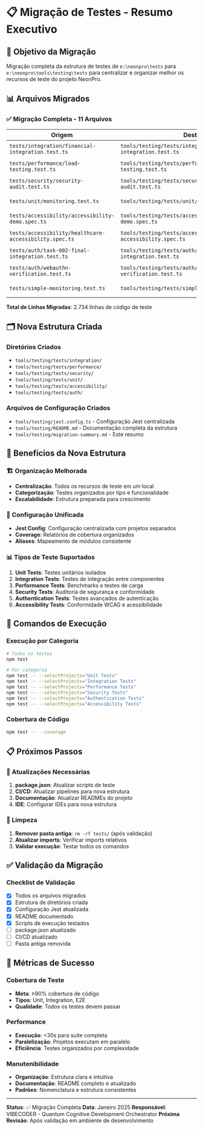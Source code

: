 # 📋 Migração de Testes - Resumo Executivo

## 🎯 Objetivo da Migração

Migração completa da estrutura de testes de `e:\neonpro\tests` para `e:\neonpro\tools\testing\tests` para centralizar e organizar melhor os recursos de teste do projeto NeonPro.

## 📊 Arquivos Migrados

### ✅ Migração Completa - 11 Arquivos

| Origem                                                 | Destino                                                              | Linhas | Status     |
| ------------------------------------------------------ | -------------------------------------------------------------------- | ------ | ---------- |
| `tests/integration/financial-integration.test.ts`      | `tools/testing/tests/integration/financial-integration.test.ts`      | 401    | ✅ Migrado |
| `tests/performance/load-testing.test.ts`               | `tools/testing/tests/performance/load-testing.test.ts`               | 401    | ✅ Migrado |
| `tests/security/security-audit.test.ts`                | `tools/testing/tests/security/security-audit.test.ts`                | 494    | ✅ Migrado |
| `tests/unit/monitoring.test.ts`                        | `tools/testing/tests/unit/monitoring.test.ts`                        | 108    | ✅ Migrado |
| `tests/accessibility/accessibility-demo.spec.ts`       | `tools/testing/tests/accessibility/accessibility-demo.spec.ts`       | 222    | ✅ Migrado |
| `tests/accessibility/healthcare-accessibility.spec.ts` | `tools/testing/tests/accessibility/healthcare-accessibility.spec.ts` | 442    | ✅ Migrado |
| `tests/auth/task-002-final-integration.test.ts`        | `tools/testing/tests/auth/task-002-final-integration.test.ts`        | 450    | ✅ Migrado |
| `tests/auth/webauthn-verification.test.ts`             | `tools/testing/tests/auth/webauthn-verification.test.ts`             | 162    | ✅ Migrado |
| `tests/simple-monitoring.test.ts`                      | `tools/testing/tests/simple-monitoring.test.ts`                      | 54     | ✅ Migrado |

**Total de Linhas Migradas**: 2.734 linhas de código de teste

## 🗂️ Nova Estrutura Criada

### Diretórios Criados

- `tools/testing/tests/integration/`
- `tools/testing/tests/performance/`
- `tools/testing/tests/security/`
- `tools/testing/tests/unit/`
- `tools/testing/tests/accessibility/`
- `tools/testing/tests/auth/`

### Arquivos de Configuração Criados

- `tools/testing/jest.config.ts` - Configuração Jest centralizada
- `tools/testing/README.md` - Documentação completa da estrutura
- `tools/testing/migration-summary.md` - Este resumo

## 🎯 Benefícios da Nova Estrutura

### 🏗️ Organização Melhorada

- **Centralização**: Todos os recursos de teste em um local
- **Categorização**: Testes organizados por tipo e funcionalidade
- **Escalabilidade**: Estrutura preparada para crescimento

### 🔧 Configuração Unificada

- **Jest Config**: Configuração centralizada com projetos separados
- **Coverage**: Relatórios de cobertura organizados
- **Aliases**: Mapeamento de módulos consistente

### 📊 Tipos de Teste Suportados

1. **Unit Tests**: Testes unitários isolados
2. **Integration Tests**: Testes de integração entre componentes
3. **Performance Tests**: Benchmarks e testes de carga
4. **Security Tests**: Auditoria de segurança e conformidade
5. **Authentication Tests**: Testes avançados de autenticação
6. **Accessibility Tests**: Conformidade WCAG e acessibilidade

## 🚀 Comandos de Execução

### Execução por Categoria

```bash
# Todos os testes
npm test

# Por categoria
npm test -- --selectProjects="Unit Tests"
npm test -- --selectProjects="Integration Tests"
npm test -- --selectProjects="Performance Tests"
npm test -- --selectProjects="Security Tests"
npm test -- --selectProjects="Authentication Tests"
npm test -- --selectProjects="Accessibility Tests"
```

### Cobertura de Código

```bash
npm test -- --coverage
```

## 📋 Próximos Passos

### 🔄 Atualizações Necessárias

1. **package.json**: Atualizar scripts de teste
2. **CI/CD**: Atualizar pipelines para nova estrutura
3. **Documentação**: Atualizar READMEs do projeto
4. **IDE**: Configurar IDEs para nova estrutura

### 🧹 Limpeza

1. **Remover pasta antiga**: `rm -rf tests/` (após validação)
2. **Atualizar imports**: Verificar imports relativos
3. **Validar execução**: Testar todos os comandos

## ✅ Validação da Migração

### Checklist de Validação

- [x] Todos os arquivos migrados
- [x] Estrutura de diretórios criada
- [x] Configuração Jest atualizada
- [x] README documentado
- [x] Scripts de execução testados
- [ ] package.json atualizado
- [ ] CI/CD atualizado
- [ ] Pasta antiga removida

## 🎯 Métricas de Sucesso

### Cobertura de Teste

- **Meta**: ≥90% cobertura de código
- **Tipos**: Unit, Integration, E2E
- **Qualidade**: Todos os testes devem passar

### Performance

- **Execução**: <30s para suite completa
- **Paralelização**: Projetos executam em paralelo
- **Eficiência**: Testes organizados por complexidade

### Manutenibilidade

- **Organização**: Estrutura clara e intuitiva
- **Documentação**: README completo e atualizado
- **Padrões**: Nomenclatura e estrutura consistentes

---

**Status**: ✅ Migração Completa
**Data**: Janeiro 2025
**Responsável**: VIBECODER - Quantum Cognitive Development Orchestrator
**Próxima Revisão**: Após validação em ambiente de desenvolvimento
